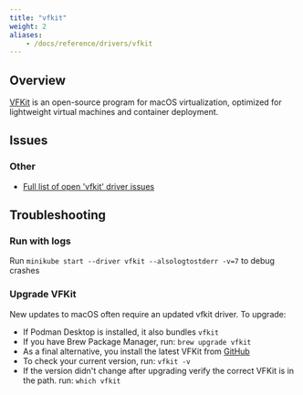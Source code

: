 ```yaml
---
title: "vfkit"
weight: 2
aliases:
    - /docs/reference/drivers/vfkit
---
```


## Overview

[VFKit](https://github.com/crc-org/vfkit) is an open-source program for macOS virtualization, optimized for lightweight virtual machines and container deployment.

## Issues

### Other

* [Full list of open 'vfkit' driver issues](https://github.com/nholuongut/minikube/labels/co%2Fvfkit)

## Troubleshooting

### Run with logs

Run `minikube start --driver vfkit --alsologtostderr -v=7` to debug crashes

### Upgrade VFKit

New updates to macOS often require an updated vfkit driver. To upgrade:

* If Podman Desktop is installed, it also bundles `vfkit`
* If you have Brew Package Manager, run: `brew upgrade vfkit`
* As a final alternative, you install the latest VFKit from [GitHub](https://github.com/crc-org/vfkit/releases)
* To check your current version, run: `vfkit -v`
* If the version didn't change after upgrading verify the correct VFKit is in the path. run: `which vfkit`

